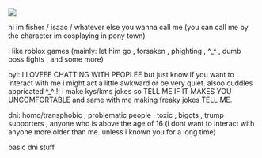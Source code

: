 <img src="https://64.media.tumblr.com/04880f68e8ac6a1ec68b16274fba7f78/16d24f9fbcc0eb61-18/s1280x1920/bc78a5194e3260d19c53b906f95153b4754404b7.pnj">

hi im fisher / isaac / whatever else you wanna call me (you can call me by the character im cosplaying in pony town) 

i like roblox games (mainly: let him go , forsaken , phighting , ^_^ , dumb boss fights , and some more) 




byi:
I LOVEEE CHATTING WITH PEOPLEE but just know if you want to interact with me i might act a little awkward or be very quiet. alsoo cuddles appricated ^_^ !! i make kys/kms jokes so TELL ME IF IT MAKES
YOU UNCOMFORTABLE and same with me making freaky jokes TELL ME. 

dni: 
homo/transphobic , problematic people , toxic , bigots , trump supporters , anyone who is above the age of 16 (i dont want to interact with anyone more older than me..unless i known you for a long time) 

basic dni stuff 
